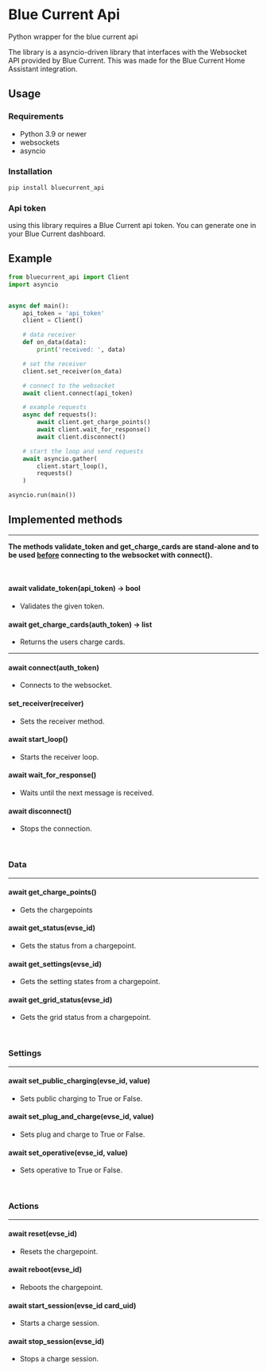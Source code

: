# Blue Current Api

Python wrapper for the blue current api

The library is a asyncio-driven library that interfaces with the Websocket API provided by Blue Current. This was made for the Blue Current Home Assistant integration.

## Usage

### Requirements

- Python 3.9 or newer
- websockets
- asyncio

### Installation

```python
pip install bluecurrent_api
```

### Api token

using this library requires a Blue Current api token. You can generate one in your Blue Current dashboard.

## Example

```python
from bluecurrent_api import Client
import asyncio


async def main():
    api_token = 'api_token'
    client = Client()

    # data receiver
    def on_data(data):
        print('received: ', data)

    # set the receiver
    client.set_receiver(on_data)

    # connect to the websocket
    await client.connect(api_token)

    # example requests
    async def requests():
        await client.get_charge_points()
        await client.wait_for_response()
        await client.disconnect()

    # start the loop and send requests
    await asyncio.gather(
        client.start_loop(),
        requests()
    )

asyncio.run(main())
```

## Implemented methods

---

<b>The methods validate_token and get_charge_cards are stand-alone and to be used <u>before</u> connecting to the websocket with connect().</b>

<br>

#### await validate_token(api_token) -> bool

- Validates the given token.

#### await get_charge_cards(auth_token) -> list

- Returns the users charge cards.

---

#### await connect(auth_token)

- Connects to the websocket.

#### set_receiver(receiver)

- Sets the receiver method.

#### await start_loop()

- Starts the receiver loop.

#### await wait_for_response()

- Waits until the next message is received.

#### await disconnect()

- Stops the connection.

<br>

### Data

---

#### await get_charge_points()

- Gets the chargepoints

#### await get_status(evse_id)

- Gets the status from a chargepoint.

#### await get_settings(evse_id)

- Gets the setting states from a chargepoint.

#### await get_grid_status(evse_id)

- Gets the grid status from a chargepoint.

<br>

### Settings

---

#### await set_public_charging(evse_id, value)

- Sets public charging to True or False.

#### await set_plug_and_charge(evse_id, value)

- Sets plug and charge to True or False.

#### await set_operative(evse_id, value)

- Sets operative to True or False.

<br>

### Actions

---

#### await reset(evse_id)

- Resets the chargepoint.

#### await reboot(evse_id)

- Reboots the chargepoint.

#### await start_session(evse_id card_uid)

- Starts a charge session.

#### await stop_session(evse_id)

- Stops a charge session.
